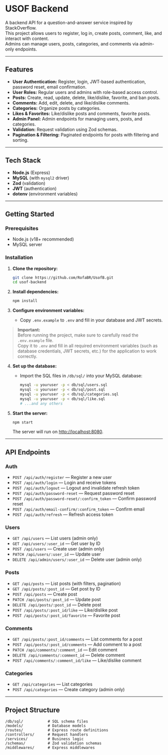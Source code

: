 # USOF Backend

A backend API for a question-and-answer service inspired by StackOverflow.  
This project allows users to register, log in, create posts, comment, like, and interact with content.  
Admins can manage users, posts, categories, and comments via admin-only endpoints.

---

## Features

- **User Authentication:** Register, login, JWT-based authentication, password reset, email confirmation.
- **User Roles:** Regular users and admins with role-based access control.
- **Posts:** Create, read, update, delete, like/dislike, favorite, and ban posts.
- **Comments:** Add, edit, delete, and like/dislike comments.
- **Categories:** Organize posts by categories.
- **Likes & Favorites:** Like/dislike posts and comments, favorite posts.
- **Admin Panel:** Admin endpoints for managing users, posts, and categories.
- **Validation:** Request validation using Zod schemas.
- **Pagination & Filtering:** Paginated endpoints for posts with filtering and sorting.

---

## Tech Stack

- **Node.js** (Express)
- **MySQL** (with `mysql2` driver)
- **Zod** (validation)
- **JWT** (authentication)
- **dotenv** (environment variables)

---

## Getting Started

### Prerequisites

- Node.js (v18+ recommended)
- MySQL server

### Installation

1. **Clone the repository:**
    ```bash
    git clone https://github.com/RofaBR/UsofB.git
    cd usof-backend
    ```

2. **Install dependencies:**
    ```bash
    npm install
    ```

3. **Configure environment variables:**
    - Copy `.env.example` to `.env` and fill in your database and JWT secrets.

> **Important:**  
> Before running the project, make sure to carefully read the `.env.example` file.  
> Copy it to `.env` and fill in all required environment variables (such as database credentials, JWT secrets, etc.) for the application to work correctly.

4. **Set up the database:**
    - Import the SQL files in `/db/sql/` into your MySQL database:
      ```bash
      mysql -u youruser -p < db/sql/users.sql
      mysql -u youruser -p < db/sql/post.sql
      mysql -u youruser -p < db/sql/categories.sql
      mysql -u youruser -p < db/sql/like.sql
      # ...and any others
      ```

5. **Start the server:**
    ```bash
    npm start
    ```
    The server will run on [http://localhost:8080](http://localhost:8080).

---

## API Endpoints

### Auth

- `POST /api/auth/register` — Register a new user
- `POST /api/auth/login` — Login and receive tokens
- `POST /api/auth/logout` — Logout and invalidate refresh token
- `POST /api/auth/password-reset` — Request password reset
- `POST /api/auth/password-reset/:confirm_token` — Confirm password reset
- `POST /api/auth/email-confirm/:confirm_token` — Confirm email
- `POST /api/auth/refresh` — Refresh access token

### Users

- `GET /api/users` — List users (admin only)
- `GET /api/users/:user_id` — Get user by ID
- `POST /api/users` — Create user (admin only)
- `PATCH /api/users/:user_id` — Update user
- `DELETE /api/admin/users/:user_id` — Delete user (admin only)

### Posts

- `GET /api/posts` — List posts (with filters, pagination)
- `GET /api/posts/:post_id` — Get post by ID
- `POST /api/posts` — Create post
- `PATCH /api/posts/:post_id` — Update post
- `DELETE /api/posts/:post_id` — Delete post
- `POST /api/posts/:post_id/like` — Like/dislike post
- `POST /api/posts/:post_id/favorite` — Favorite post

### Comments

- `GET /api/posts/:post_id/comments` — List comments for a post
- `POST /api/posts/:post_id/comments` — Add comment to a post
- `PATCH /api/comments/:comment_id` — Edit comment
- `DELETE /api/comments/:comment_id` — Delete comment
- `POST /api/comments/:comment_id/like` — Like/dislike comment

### Categories

- `GET /api/categories` — List categories
- `POST /api/categories` — Create category (admin only)

---

## Project Structure

```
/db/sql/           # SQL schema files
/models/           # Database models
/routes/           # Express route definitions
/controllers/      # Request handlers
/services/         # Business logic
/schemas/          # Zod validation schemas
/middlewares/      # Express middlewares
```